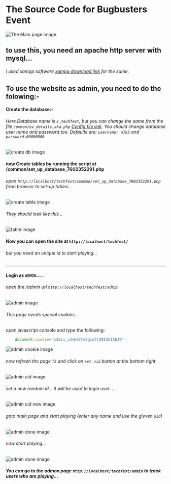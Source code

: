 
# The Source Code for Bugbusters Event

![The Main page image](https://raw.githubusercontent.com/N7K5/BugBusters/master/help_icons/help_000.png "Login image")

## to use this, you need an apache http server with mysql...
###### I used xampp software [xampp download link](https://www.apachefriends.org/index.html "Get xampp here") for the same.


## To use the website as admin, you need to do the folowing:-

#### Create the database:-
###### Here Database name is `x_techfest`,  but you can change the same from the file `common/ev_details_aka.php`  [Config file link](https://github.com/N7K5/BugBusters/blob/master/common/ev_details_aka.php "Config file"). You should change database user name and password too. Defaults are: `username: n7k5` and `password:00000000`
![create db image](https://raw.githubusercontent.com/N7K5/BugBusters/master/help_icons/help_001.png "Create database")


#### now Create tables by running the script at /common/set_up_database_7602352291.php 
###### open `http://localhost/techfest/common/set_up_database_7602352291.php` from browser to set-up tables..
![create table image](https://raw.githubusercontent.com/N7K5/BugBusters/master/help_icons/help_002.png "Create tables")
###### They should look like this...
![table image](https://raw.githubusercontent.com/N7K5/BugBusters/master/help_icons/help_003.png "image of tables")



#### Now you can open the site at `http://localhost/techfest/`
###### but you need an unique id to start playing...

---

#### Login as `ADMIN`.....

###### open the /admin url `http://localhost/techfest/admin`
![admin image](https://raw.githubusercontent.com/N7K5/BugBusters/master/help_icons/help_004.png "admin login")

###### This page needs special cookies...
open javascript console and type the following:
```javascript
	document.cookie="admin_id=h67te5gcelt2015b15b19"
```
![admin cookie image](https://raw.githubusercontent.com/N7K5/BugBusters/master/help_icons/help_005.png "admin cookie login")

###### now refresh the page `f5` and click on `set uid` button at the bottom right 
![admin uid image](https://raw.githubusercontent.com/N7K5/BugBusters/master/help_icons/help_006.png "admin set uid")


###### set a new random id... it will be used to login user.... 
![admin uid new image](https://raw.githubusercontent.com/N7K5/BugBusters/master/help_icons/help_007.png "admin set new uid")

###### goto main page and start playing (enter any name and use the givven `uid`)
![admin done image](https://raw.githubusercontent.com/N7K5/BugBusters/master/help_icons/help_008.png "almost done")

###### now start playing...
![admin done image](https://raw.githubusercontent.com/N7K5/BugBusters/master/help_icons/help_009.png " done")

##### You can go to the admon page `http://localhost/techfest/admin` to track users who are playing...